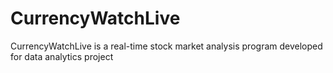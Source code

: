 # CurrencyWatchLive
CurrencyWatchLive is a real-time stock market analysis program developed for data analytics project
